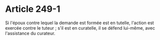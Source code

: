 # Article 249-1

Si l'époux contre lequel la demande est formée est en tutelle, l'action est exercée contre le tuteur ; s'il est en curatelle, il se défend lui-même, avec l'assistance du curateur.
